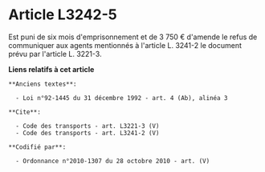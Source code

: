 # Article L3242-5

Est puni de six mois d'emprisonnement et de 3 750 € d'amende le refus de communiquer aux agents mentionnés à l'article L.
3241-2 le document prévu par l'article L. 3221-3.

**Liens relatifs à cet article**

	**Anciens textes**:

	  - Loi n°92-1445 du 31 décembre 1992 - art. 4 (Ab), alinéa 3

	**Cite**:

	  - Code des transports - art. L3221-3 (V)
	  - Code des transports - art. L3241-2 (V)

	**Codifié par**:

	  - Ordonnance n°2010-1307 du 28 octobre 2010 - art. (V)
